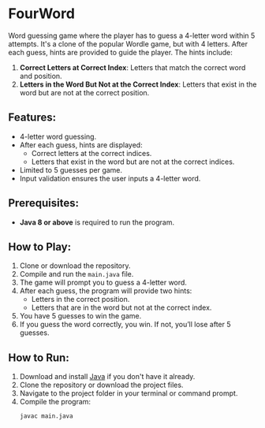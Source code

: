 # FourWord
Word guessing game where the player has to guess a 4-letter word within 5 attempts. It's a clone of the popular Wordle game, but with 4 letters. After each guess, hints are provided to guide the player. The hints include:
1. **Correct Letters at Correct Index**: Letters that match the correct word and position.
2. **Letters in the Word But Not at the Correct Index**: Letters that exist in the word but are not at the correct position.

## Features:
- 4-letter word guessing.
- After each guess, hints are displayed:
  - Correct letters at the correct indices.
  - Letters that exist in the word but are not at the correct indices.
- Limited to 5 guesses per game.
- Input validation ensures the user inputs a 4-letter word.

## Prerequisites:
- **Java 8 or above** is required to run the program.

## How to Play:
1. Clone or download the repository.
2. Compile and run the `main.java` file.
3. The game will prompt you to guess a 4-letter word.
4. After each guess, the program will provide two hints:
   - Letters in the correct position.
   - Letters that are in the word but not at the correct index.
5. You have 5 guesses to win the game.
6. If you guess the word correctly, you win. If not, you’ll lose after 5 guesses.

## How to Run:
1. Download and install [Java](https://www.oracle.com/java/technologies/javase-downloads.html) if you don't have it already.
2. Clone the repository or download the project files.
3. Navigate to the project folder in your terminal or command prompt.
4. Compile the program:
   ```bash
   javac main.java
